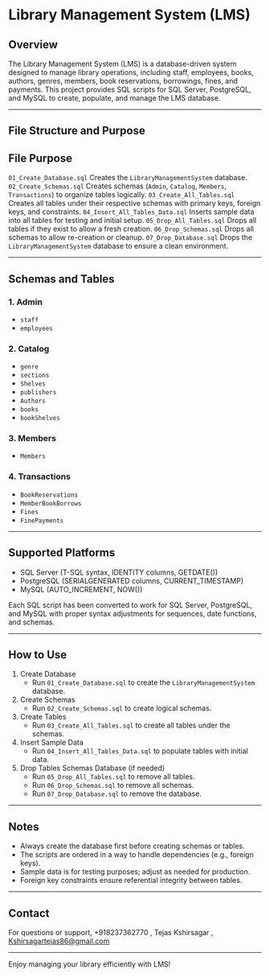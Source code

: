 # Library Management System (LMS)

## Overview
The Library Management System (LMS) is a database-driven system designed to manage library operations, including staff, employees, books, authors, genres, members, book reservations, borrowings, fines, and payments. This project provides SQL scripts for SQL Server, PostgreSQL, and MySQL to create, populate, and manage the LMS database.

---

## File Structure and Purpose

 File  Purpose 
---------------
 `01_Create_Database.sql`  Creates the `LibraryManagementSystem` database. 
 `02_Create_Schemas.sql`  Creates schemas (`Admin`, `Catalog`, `Members`, `Transactions`) to organize tables logically. 
 `03_Create_All_Tables.sql`  Creates all tables under their respective schemas with primary keys, foreign keys, and constraints. 
 `04_Insert_All_Tables_Data.sql`  Inserts sample data into all tables for testing and initial setup. 
 `05_Drop_All_Tables.sql`  Drops all tables if they exist to allow a fresh creation. 
 `06_Drop_Schemas.sql`  Drops all schemas to allow re-creation or cleanup. 
 `07_Drop_Database.sql`  Drops the `LibraryManagementSystem` database to ensure a clean environment. 

---

## Schemas and Tables

### 1. Admin
- `staff`  
- `employees`

### 2. Catalog
- `genre`  
- `sections`  
- `Shelves`  
- `publishers`  
- `Authors`  
- `books`  
- `bookShelves`  

### 3. Members
- `Members`

### 4. Transactions
- `BookReservations`  
- `MemberBookBorrows`  
- `Fines`  
- `FinePayments`

---

## Supported Platforms
- SQL Server (T-SQL syntax, IDENTITY columns, GETDATE())
- PostgreSQL (SERIALGENERATED columns, CURRENT_TIMESTAMP)
- MySQL (AUTO_INCREMENT, NOW())

 Each SQL script has been converted to work for SQL Server, PostgreSQL, and MySQL with proper syntax adjustments for sequences, date functions, and schemas.

---

## How to Use

1. Create Database
   - Run `01_Create_Database.sql` to create the `LibraryManagementSystem` database.
2. Create Schemas
   - Run `02_Create_Schemas.sql` to create logical schemas.
3. Create Tables
   - Run `03_Create_All_Tables.sql` to create all tables under the schemas.
4. Insert Sample Data
   - Run `04_Insert_All_Tables_Data.sql` to populate tables with initial data.
5. Drop Tables  Schemas  Database (if needed)
   - Run `05_Drop_All_Tables.sql` to remove all tables.
   - Run `06_Drop_Schemas.sql` to remove all schemas.
   - Run `07_Drop_Database.sql` to remove the database.

---

## Notes
- Always create the database first before creating schemas or tables.
- The scripts are ordered in a way to handle dependencies (e.g., foreign keys).
- Sample data is for testing purposes; adjust as needed for production.
- Foreign key constraints ensure referential integrity between tables.

---

## Contact
For questions or support, +918237362770 , Tejas Kshirsagar , Kshirsagartejas86@gmail.com

---

Enjoy managing your library efficiently with LMS!
